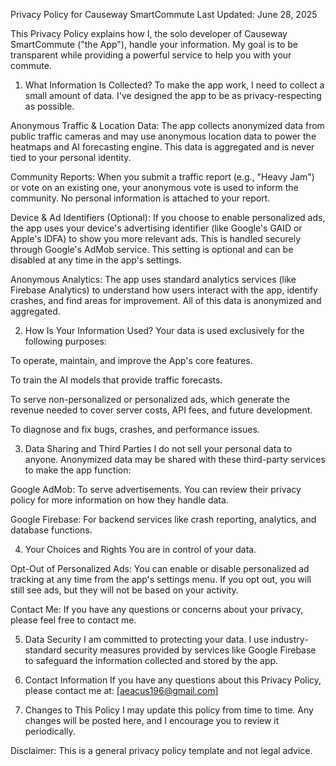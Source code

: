 Privacy Policy for Causeway SmartCommute
Last Updated: June 28, 2025

This Privacy Policy explains how I, the solo developer of Causeway SmartCommute ("the App"), handle your information. My goal is to be transparent while providing a powerful service to help you with your commute.

1. What Information Is Collected?
To make the app work, I need to collect a small amount of data. I've designed the app to be as privacy-respecting as possible.

Anonymous Traffic & Location Data: The app collects anonymized data from public traffic cameras and may use anonymous location data to power the heatmaps and AI forecasting engine. This data is aggregated and is never tied to your personal identity.

Community Reports: When you submit a traffic report (e.g., "Heavy Jam") or vote on an existing one, your anonymous vote is used to inform the community. No personal information is attached to your report.

Device & Ad Identifiers (Optional): If you choose to enable personalized ads, the app uses your device's advertising identifier (like Google's GAID or Apple's IDFA) to show you more relevant ads. This is handled securely through Google's AdMob service. This setting is optional and can be disabled at any time in the app's settings.

Anonymous Analytics: The app uses standard analytics services (like Firebase Analytics) to understand how users interact with the app, identify crashes, and find areas for improvement. All of this data is anonymized and aggregated.

2. How Is Your Information Used?
Your data is used exclusively for the following purposes:

To operate, maintain, and improve the App's core features.

To train the AI models that provide traffic forecasts.

To serve non-personalized or personalized ads, which generate the revenue needed to cover server costs, API fees, and future development.

To diagnose and fix bugs, crashes, and performance issues.

3. Data Sharing and Third Parties
I do not sell your personal data to anyone. Anonymized data may be shared with these third-party services to make the app function:

Google AdMob: To serve advertisements. You can review their privacy policy for more information on how they handle data.

Google Firebase: For backend services like crash reporting, analytics, and database functions.

4. Your Choices and Rights
You are in control of your data.

Opt-Out of Personalized Ads: You can enable or disable personalized ad tracking at any time from the app's settings menu. If you opt out, you will still see ads, but they will not be based on your activity.

Contact Me: If you have any questions or concerns about your privacy, please feel free to contact me.

5. Data Security
I am committed to protecting your data. I use industry-standard security measures provided by services like Google Firebase to safeguard the information collected and stored by the app.

6. Contact Information
If you have any questions about this Privacy Policy, please contact me at:
[aeacus196@gmail.com]

7. Changes to This Policy
I may update this policy from time to time. Any changes will be posted here, and I encourage you to review it periodically.

Disclaimer: This is a general privacy policy template and not legal advice.